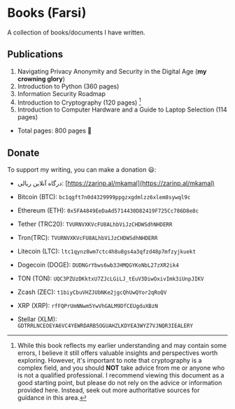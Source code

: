 # Books (Farsi)
A collection of books/documents I have written.

## Publications
1. Navigating Privacy Anonymity and Security in the Digital Age (**my crowning glory**)
2. Introduction to Python (360 pages)
3. Information Security Roadmap
4. Introduction to Cryptography (120 pages) [^1]
5. Introduction to Computer Hardware and a Guide to Laptop Selection (114 pages)

- Total pages: 800 pages 🙂

## Donate
To support my writing, you can make a donation 😃:  
- درگاه آنلاین ریالی: [https://zarinp.al/mkamal](https://zarinp.al/mkamal)

- Bitcoin (BTC): `bc1qgft7n0d4329999ppgzxgdmlzz6xlem8sywql9c`
- Ethereum (ETH): `0x5FA4849EeDaAd5714430D82419F725Cc786D8e8c`
- Tether (TRC20): `TVURNVXKVcFU8ALhbViJzCHDWSdhNHDERR`
- Tron(TRC): `TVURNVXKVcFU8ALhbViJzCHDWSdhNHDERR`
- Litecoin (LTC): `ltc1qynz8wm7ctc4h8u8gs4a3qfzd48p7mfzyjkuekt`
- Dogecoin (DOGE): `DUDNGrYbws6wb3JHMQGYKoNbL27zXR2ik4`
- TON (TON): `UQC3PZUzDKktxU7ZJcLGiLJ_tEuV3DiwOxivImk3iUnpJIKV`
- Zcash (ZEC): `t1biyCbuVHZJUbNKe2jgcQhUwQYor2qRoQV`
- XRP (XRP): `rfFQPrUmNNwm5YwVhGALM9DfCEUgduXBzN`
- Stellar (XLM): `GDTRRLNCEOEYA6VC4YEWRDARB5OGUAHZLKDYEA3WYZ7VJNQR3IEALERY`

[^1]: While this book reflects my earlier understanding and may contain some  errors, I believe it still offers valuable insights and perspectives worth exploring. However, it's important to note that cryptography is a complex field, and you should **NOT** take advice from me or anyone who is not a qualified professional. I recommend viewing this document as a good starting point, but please do not rely on the advice or information provided here. Instead, seek out more authoritative sources for guidance in this area.
